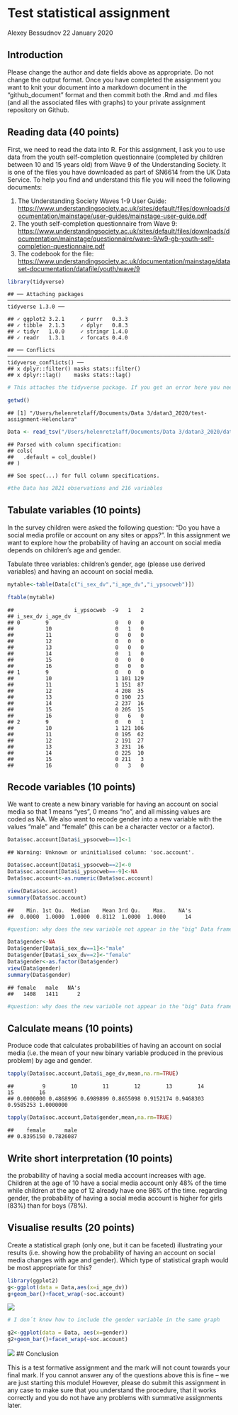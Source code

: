 Test statistical assignment
================
Alexey Bessudnov
22 January 2020

## Introduction

Please change the author and date fields above as appropriate. Do not
change the output format. Once you have completed the assignment you
want to knit your document into a markdown document in the
“github\_document” format and then commit both the .Rmd and .md files
(and all the associated files with graphs) to your private assignment
repository on Github.

## Reading data (40 points)

First, we need to read the data into R. For this assignment, I ask you
to use data from the youth self-completion questionnaire (completed by
children between 10 and 15 years old) from Wave 9 of the Understanding
Society. It is one of the files you have downloaded as part of SN6614
from the UK Data Service. To help you find and understand this file you
will need the following documents:

1)  The Understanding Society Waves 1-9 User Guide:
    <https://www.understandingsociety.ac.uk/sites/default/files/downloads/documentation/mainstage/user-guides/mainstage-user-guide.pdf>
2)  The youth self-completion questionnaire from Wave 9:
    <https://www.understandingsociety.ac.uk/sites/default/files/downloads/documentation/mainstage/questionnaire/wave-9/w9-gb-youth-self-completion-questionnaire.pdf>
3)  The codebook for the file:
    <https://www.understandingsociety.ac.uk/documentation/mainstage/dataset-documentation/datafile/youth/wave/9>

<!-- end list -->

``` r
library(tidyverse)
```

    ## ── Attaching packages ─────────────────────────────────────────────────────────────────────────────── tidyverse 1.3.0 ──

    ## ✓ ggplot2 3.2.1     ✓ purrr   0.3.3
    ## ✓ tibble  2.1.3     ✓ dplyr   0.8.3
    ## ✓ tidyr   1.0.0     ✓ stringr 1.4.0
    ## ✓ readr   1.3.1     ✓ forcats 0.4.0

    ## ── Conflicts ────────────────────────────────────────────────────────────────────────────────── tidyverse_conflicts() ──
    ## x dplyr::filter() masks stats::filter()
    ## x dplyr::lag()    masks stats::lag()

``` r
# This attaches the tidyverse package. If you get an error here you need to install the package first. 

getwd()
```

    ## [1] "/Users/helenretzlaff/Documents/Data 3/datan3_2020/test-assignment-Helenclara"

``` r
Data <- read_tsv("/Users/helenretzlaff/Documents/Data 3/datan3_2020/data/UKDA-6614-tab/tab/ukhls_w9/i_youth.tab")
```

    ## Parsed with column specification:
    ## cols(
    ##   .default = col_double()
    ## )

    ## See spec(...) for full column specifications.

``` r
#the Data has 2821 observations and 216 variables
```

## Tabulate variables (10 points)

In the survey children were asked the following question: “Do you have a
social media profile or account on any sites or apps?”. In this
assignment we want to explore how the probability of having an account
on social media depends on children’s age and gender.

Tabulate three variables: children’s gender, age (please use derived
variables) and having an account on social media.

``` r
mytable<-table(Data[c("i_sex_dv","i_age_dv","i_ypsocweb")])

ftable(mytable)
```

    ##                   i_ypsocweb  -9   1   2
    ## i_sex_dv i_age_dv                       
    ## 0        9                     0   0   0
    ##          10                    0   1   0
    ##          11                    0   0   0
    ##          12                    0   0   0
    ##          13                    0   0   0
    ##          14                    0   1   0
    ##          15                    0   0   0
    ##          16                    0   0   0
    ## 1        9                     0   0   0
    ##          10                    1 101 129
    ##          11                    1 151  87
    ##          12                    4 208  35
    ##          13                    0 190  23
    ##          14                    2 237  16
    ##          15                    0 205  15
    ##          16                    0   6   0
    ## 2        9                     0   0   1
    ##          10                    1 121 106
    ##          11                    0 195  62
    ##          12                    2 191  27
    ##          13                    3 231  16
    ##          14                    0 225  10
    ##          15                    0 211   3
    ##          16                    0   3   0

## Recode variables (10 points)

We want to create a new binary variable for having an account on social
media so that 1 means “yes”, 0 means “no”, and all missing values are
coded as NA. We also want to recode gender into a new variable with the
values “male” and “female” (this can be a character vector or a factor).

``` r
Data$soc.account[Data$i_ypsocweb==1]<-1
```

    ## Warning: Unknown or uninitialised column: 'soc.account'.

``` r
Data$soc.account[Data$i_ypsocweb==2]<-0
Data$soc.account[Data$i_ypsocweb==-9]<-NA
Data$soc.account<-as.numeric(Data$soc.account)

view(Data$soc.account)
summary(Data$soc.account)
```

    ##    Min. 1st Qu.  Median    Mean 3rd Qu.    Max.    NA's 
    ##  0.0000  1.0000  1.0000  0.8112  1.0000  1.0000      14

``` r
#question: why does the new variable not appear in the "big" Data frame? but it does seem to exist somewhere as the number of variables changes and I can view the column

Data$gender<-NA
Data$gender[Data$i_sex_dv==1]<-"male"
Data$gender[Data$i_sex_dv==2]<-"female"
Data$gender<-as.factor(Data$gender)
view(Data$gender)
summary(Data$gender)
```

    ## female   male   NA's 
    ##   1408   1411      2

``` r
#question: why does the new variable not appear in the "big" Data frame? but it does seem to exist somewhere as the number of variables changes and I can view the column 
```

## Calculate means (10 points)

Produce code that calculates probabilities of having an account on
social media (i.e. the mean of your new binary variable produced in the
previous problem) by age and
    gender.

``` r
tapply(Data$soc.account,Data$i_age_dv,mean,na.rm=TRUE)
```

    ##         9        10        11        12        13        14        15        16 
    ## 0.0000000 0.4868996 0.6989899 0.8655098 0.9152174 0.9468303 0.9585253 1.0000000

``` r
tapply(Data$soc.account,Data$gender,mean,na.rm=TRUE)
```

    ##    female      male 
    ## 0.8395150 0.7826087

## Write short interpretation (10 points)

the probability of having a social media account increases with age.
Children at the age of 10 have a social media account only 48% of the
time while children at the age of 12 already have one 86% of the time.
regarding gender, the probability of having a social media account is
higher for girls (83%) than for boys (78%).

## Visualise results (20 points)

Create a statistical graph (only one, but it can be faceted)
illustrating your results (i.e. showing how the probability of having an
account on social media changes with age and gender). Which type of
statistical graph would be most appropriate for this?

``` r
library(ggplot2)
g<-ggplot(data = Data,aes(x=i_age_dv))
g+geom_bar()+facet_wrap(~soc.account)
```

![](testAssignment_files/figure-gfm/unnamed-chunk-6-1.png)<!-- -->

``` r
# I don´t know how to include the gender variable in the same graph
```

``` r
g2<-ggplot(data = Data, aes(x=gender))
g2+geom_bar()+facet_wrap(~soc.account)
```

![](testAssignment_files/figure-gfm/unnamed-chunk-7-1.png)<!-- --> \#\#
Conclusion

This is a test formative assignment and the mark will not count towards
your final mark. If you cannot answer any of the questions above this is
fine – we are just starting this module\! However, please do submit this
assignment in any case to make sure that you understand the procedure,
that it works correctly and you do not have any problems with summative
assignments later.
